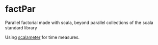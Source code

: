 # factPar
Parallel factorial made with scala, beyond parallel collections of the scala standard library

Using [scalameter] for time measures.

[scalameter]: https://scalameter.github.io/